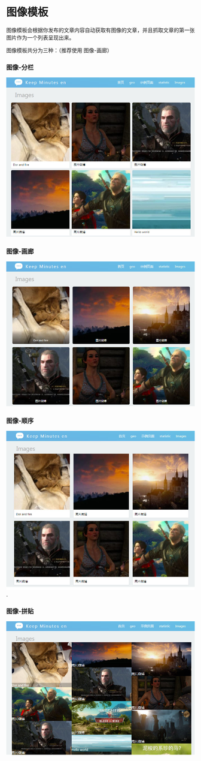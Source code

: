 # 图像模板

图像模板会根据你发布的文章内容自动获取有图像的文章，并且抓取文章的第一张图片作为一个列表呈现出来。

图像模板共分为三种：（推荐使用 图像-画廊）

### 图像-分栏

![img](..\assets\1.jpg)

### 图像-画廊

![img](..\assets\2.jpg)

### 图像-顺序

![img](..\assets\3.jpg).

### 图像-拼贴

![img](..\assets\4.jpg)